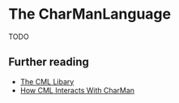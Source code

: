 # The CharManLanguage

TODO

## Further reading
 - [The CML Libary](./cml_lib.md)
 - [How CML Interacts With CharMan](./cml_proto.md)
